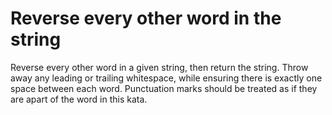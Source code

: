 # Reverse every other word in the string

Reverse every other word in a given string, then return the string. Throw away any leading or trailing whitespace, while ensuring there is exactly one space between each word. Punctuation marks should be treated as if they are apart of the word in this kata.